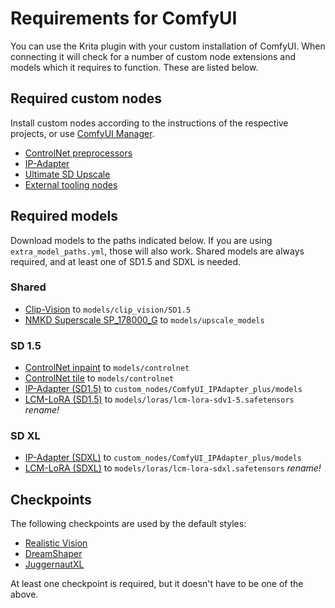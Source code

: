 # Requirements for ComfyUI

You can use the Krita plugin with your custom installation of ComfyUI. When connecting it will check
for a number of custom node extensions and models which it requires to function. These are listed below.

## Required custom nodes
Install custom nodes according to the instructions of the respective projects, or use [ComfyUI Manager](https://github.com/ltdrdata/ComfyUI-Manager).

  * [ControlNet preprocessors](https://github.com/Fannovel16/comfyui_controlnet_aux)
  * [IP-Adapter](https://github.com/cubiq/ComfyUI_IPAdapter_plus)
  * [Ultimate SD Upscale](https://github.com/ssitu/ComfyUI_UltimateSDUpscale)
  * [External tooling nodes](https://github.com/Acly/comfyui-tooling-nodes)

## Required models
Download models to the paths indicated below. If you are using `extra_model_paths.yml`, those will also work. Shared models are always required, and at least one of SD1.5 and SDXL is needed.

### Shared
  * [Clip-Vision](https://huggingface.co/h94/IP-Adapter/resolve/main/models/image_encoder/pytorch_model.bin) to `models/clip_vision/SD1.5`
  * [NMKD Superscale SP_178000_G](https://huggingface.co/gemasai/4x_NMKD-Superscale-SP_178000_G/resolve/main/4x_NMKD-Superscale-SP_178000_G.pth) to `models/upscale_models`

### SD 1.5
  * [ControlNet inpaint](https://huggingface.co/comfyanonymous/ControlNet-v1-1_fp16_safetensors/resolve/main/control_v11p_sd15_inpaint_fp16.safetensors) to `models/controlnet`
  * [ControlNet tile](https://huggingface.co/comfyanonymous/ControlNet-v1-1_fp16_safetensors/resolve/main/control_lora_rank128_v11f1e_sd15_tile_fp16.safetensors) to `models/controlnet`
  * [IP-Adapter (SD1.5)](https://huggingface.co/h94/IP-Adapter/resolve/main/models/ip-adapter_sd15.safetensors) to `custom_nodes/ComfyUI_IPAdapter_plus/models`
  * [LCM-LoRA (SD1.5)](https://huggingface.co/latent-consistency/lcm-lora-sdv1-5/resolve/main/pytorch_lora_weights.safetensors?download=true) to `models/loras/lcm-lora-sdv1-5.safetensors` _rename!_

### SD XL
  * [IP-Adapter (SDXL)](https://huggingface.co/h94/IP-Adapter/resolve/main/sdxl_models/ip-adapter_sdxl_vit-h.safetensors) to `custom_nodes/ComfyUI_IPAdapter_plus/models`
  * [LCM-LoRA (SDXL)](https://huggingface.co/latent-consistency/lcm-lora-sdxl/resolve/main/pytorch_lora_weights.safetensors?download=true) to `models/loras/lcm-lora-sdxl.safetensors` _rename!_

## Checkpoints
The following checkpoints are used by the default styles:
* [Realistic Vision](https://civitai.com/api/download/models/130072?type=Model&format=SafeTensor&size=pruned&fp=fp16)
* [DreamShaper](https://civitai.com/api/download/models/128713?type=Model&format=SafeTensor&size=pruned&fp=fp16)
* [JuggernautXL](https://civitai.com/api/download/models/198530)

At least one checkpoint is required, but it doesn't have to be one of the above.
